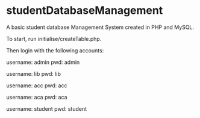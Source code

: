 # studentDatabaseManagement
A basic student database Management System created in PHP and MySQL.


To start, run initialise/createTable.php.


Then login with the following accounts:

username: admin pwd: admin 

username: lib pwd: lib 

username: acc pwd: acc  

username: aca pwd: aca

username: student pwd: student
